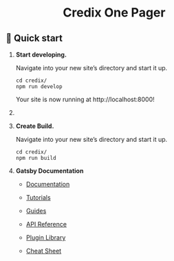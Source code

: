 <h1 align="center">
  Credix One Pager
</h1>

## 🚀 Quick start

1. **Start developing.**

   Navigate into your new site’s directory and start it up.

   ```shell
   cd credix/
   npm run develop
   ```

   Your site is now running at http://localhost:8000!

2.

3. **Create Build.**

   Navigate into your new site’s directory and start it up.

   ```shell
   cd credix/
   npm run build
   ```

4. **Gatsby Documentation**

   - [Documentation](https://www.gatsbyjs.com/docs/?utm_source=starter&utm_medium=readme&utm_campaign=minimal-starter)

   - [Tutorials](https://www.gatsbyjs.com/tutorial/?utm_source=starter&utm_medium=readme&utm_campaign=minimal-starter)

   - [Guides](https://www.gatsbyjs.com/tutorial/?utm_source=starter&utm_medium=readme&utm_campaign=minimal-starter)

   - [API Reference](https://www.gatsbyjs.com/docs/api-reference/?utm_source=starter&utm_medium=readme&utm_campaign=minimal-starter)

   - [Plugin Library](https://www.gatsbyjs.com/plugins?utm_source=starter&utm_medium=readme&utm_campaign=minimal-starter)

   - [Cheat Sheet](https://www.gatsbyjs.com/docs/cheat-sheet/?utm_source=starter&utm_medium=readme&utm_campaign=minimal-starter)
